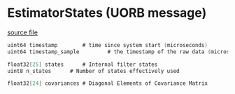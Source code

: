 # EstimatorStates (UORB message)



[source file](https://github.com/PX4/PX4-Autopilot/blob/main/msg/EstimatorStates.msg)

```c
uint64 timestamp        # time since system start (microseconds)
uint64 timestamp_sample         # the timestamp of the raw data (microseconds)

float32[25] states      # Internal filter states
uint8 n_states      # Number of states effectively used

float32[24] covariances # Diagonal Elements of Covariance Matrix

```
